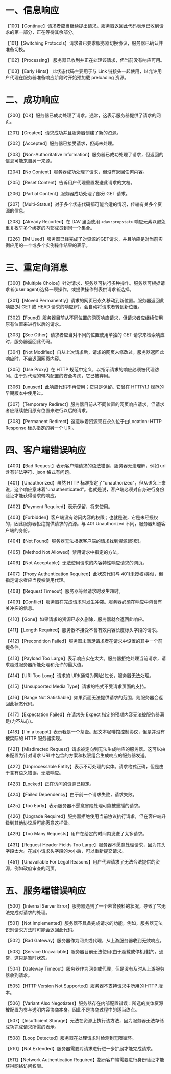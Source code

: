 # 一、信息响应
【100】【Continue】请求者应当继续提出请求。服务器返回此代码表示已收到请求的第一部分，正在等待其余部分。

【101】【Switching Protocols】请求者已要求服务器切换协议，服务器已确认并准备切换。

【102】【Processing】  服务器已收到并正在处理该请求，但当前没有响应可用。

【103】【Early Hints】 此状态代码主要用于与 Link 链接头一起使用，以允许用户代理在服务器准备响应阶段时开始预加载 preloading 资源。

# 二、成功响应
【200】【OK】服务器已成功处理了请求。通常，这表示服务器提供了请求的网页。

【201】【Created】请求成功并且服务器创建了新的资源。

【202】【Accepted】服务器已接受请求，但尚未处理。

【203】【Non-Authoritative Information】服务器已成功处理了请求，但返回的信息可能来自另一来源。

【204】【No Content】服务器成功处理了请求，但没有返回任何内容。

【205】【Reset Content】告诉用户代理重置发送此请求的文档。

【206】【Partial Content】服务器成功处理了部分 GET 请求。

【207】【Multi-Status】对于多个状态代码都可能合适的情况，传输有关多个资源的信息。

【208】【Already Reported】在 DAV 里面使用 `<dav:propstat>` 响应元素以避免重复枚举多个绑定的内部成员到同一个集合。

【226】【IM Used】服务器已经完成了对资源的GET请求，并且响应是对当前实例应用的一个或多个实例操作结果的表示。

# 三、重定向消息
【300】【Multiple Choice】针对请求，服务器可执行多种操作。服务器可根据请求者(user agent)选择一项操作，或提供操作列表供请求者选择。

【301】【Moved Permanently】请求的网页已永久移动到新位置。服务器返回此响应(对 GET 或 HEAD 请求的响应)时，会自动将请求者转到新位置。

【302】【Found】服务器目前从不同位置的网页响应请求，但请求者应继续使用原有位置来进行以后的请求。

【303】【See Other】请求者应当对不同的位置使用单独的 GET 请求来检索响应时，服务器返回此代码。

【304】【Not Modified】自从上次请求后，请求的网页未修改过。服务器返回此响应时，不会返回网页内容。

【305】【Use Proxy】在 HTTP 规范中定义，以指示请求的响应必须被代理访问。由于对代理的带内配置的安全考虑，它已被弃用。

【306】【unused】此响应代码不再使用；它只是保留。它曾在 HTTP/1.1 规范的早期版本中使用过。

【307】【Temporary Redirect】服务器目前从不同位置的网页响应请求，但请求者应继续使用原有位置来进行以后的请求。

【308】【Permanent Redirect】这意味着资源现在永久位于由Location: HTTP Response 标头指定的另一个 URI。

# 四、客户端错误响应
【400】【Bad Request】表示客户端请求的语法错误，服务器无法理解，例如 url 含有非法字符、json 格式有问题。

【401】【Unauthorized】虽然 HTTP 标准指定了"unauthorized"，但从语义上来说，这个响应意味着"unauthenticated"。也就是说，客户端必须对自身进行身份验证才能获得请求的响应。

【402】【Payment Required】表示保留，将来使用。

【403】【Forbidden】客户端没有访问内容的权限；也就是说，它是未经授权的，因此服务器拒绝提供请求的资源。与 401 Unauthorized 不同，服务器知道客户端的身份。

【404】【Not Found】服务器无法根据客户端的请求找到资源(网页)。

【405】【Method Not Allowed】禁用请求中指定的方法。

【406】【Not Acceptable】无法使用请求的内容特性响应请求的网页。

【407】【Proxy Authentication Required】此状态代码与 401(未授权)类似，但指定请求者应当授权使用代理。

【408】【Request Timeout】服务器等候请求时发生超时。

【409】【Conflict】服务器在完成请求时发生冲突。服务器必须在响应中包含有关冲突的信息。

【410】【Gone】如果请求的资源已永久删除，服务器就会返回此响应。

【411】【Length Required】服务器不接受不含有效内容长度标头字段的请求。

【412】【Precondition Failed】服务器未满足请求者在请求中设置的其中一个前提条件。

【413】【Payload Too Large】表示响应实在太大。服务器拒绝处理当前请求，请求超过服务器所能处理和允许的最大值。

【414】【URI Too Long】请求的 URI(通常为网址)过长，服务器无法处理。

【415】【Unsupported Media Type】请求的格式不受请求页面的支持。

【416】【Range Not Satisfiable】如果页面无法提供请求的范围，则服务器会返回此状态代码。

【417】【Expectation Failed】在请求头 Expect 指定的预期内容无法被服务器满足(力不从心)。

【418】【I'm a teapot】表示我是一个茶壶。超文本咖啡馆控制协议，但是并没有被实际的 HTTP 服务器实现。

【421】【Misdirected Request】请求被定向到无法生成响应的服务器。这可以由未配置为针对请求 URI 中包含的方案和权限组合生成响应的服务器发送。

【422】【Unprocessable Entity】表示不可处理的实体。请求格式正确，但是由于含有语义错误，无法响应。

【423】【Locked】正在访问的资源已锁定。

【424】【Failed Dependency】由于前一个请求失败，请求失败。

【425】【Too Early】表示服务器不愿意冒险处理可能被重播的请求。

【426】【Upgrade Required】服务器拒绝使用当前协议执行请求，但在客户端升级到其他协议后可能愿意这样做。

【429】【Too Many Requests】用户在给定的时间内发送了太多请求。

【431】【Request Header Fields Too Large】服务器不愿意处理请求，因为其头字段太大。在减小请求头字段的大小后，可以重新提交请求。

【451】【Unavailable For Legal Reasons】用户代理请求了无法合法提供的资源，例如政府审查的网页。

# 五、服务端错误响应
【500】【Internal Server Error】服务器遇到了一个未曾预料的状况，导致了它无法完成对请求的处理。

【501】【Not Implemented】服务器不具备完成请求的功能。例如，服务器无法识别请求方法时可能会返回此代码。

【502】【Bad Gateway】服务器作为网关或代理，从上游服务器收到无效响应。

【503】【Service Unavailable】服务器目前无法使用(由于超载或停机维护)。通常，这只是暂时状态。

【504】【Gateway Timeout】服务器作为网关或代理，但是没有及时从上游服务器收到请求。

【505】【HTTP Version Not Supported】服务器不支持请求中所用的 HTTP 版本。

【506】【Variant Also Negotiates】服务器存在内部配置错误：所选的变体资源被配置为参与透明内容协商本身，因此不是协商过程中的适当终点。

【507】【Insufficient Storage】无法在资源上执行该方法，因为服务器无法存储成功完成请求所需的表示。

【508】【Loop Detected】服务器在处理请求时检测到无限循环。

【510】【Not Extended】服务器需要对请求进行进一步扩展才能完成请求。

【511】【Network Authentication Required】指示客户端需要进行身份验证才能获得网络访问权限。

